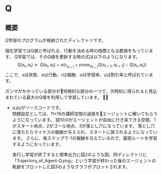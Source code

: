 # Q

## 概要

Q学習のプログラムが格納されたディレクトリです。

強化学習ではQ値と呼ばれる、行動を決める時の指標となる数値をもっています。
Q学習では、そのQ値を更新する時の式は以下のようになります。
$$
Q(s_{t}, a_{t}) \leftarrow Q(s_{t}, a_{t}) + \alpha(r_{s_{t+1}} + \gamma max_{a_{t+1}}Q(s_{t+1}, a_{t+1}) - Q(s_{t}, a_{t}))
$$
ここで、$s$は状態、$a$は行動、$r$は報酬、$\alpha$は学習率、$\gamma$は割引率と呼ばれています。

ガンマがかかっている部分が特徴的な部分の一つで、次時刻に得られると見込まれている最大のQ値を利用して学習しています。

- q.pyがソースコードです。  
  問題設定としては、11$\times$19の講師空間の迷路をエージェントに解いてもらうようになっています。
  図1の0がエージェントが自由に行き来できる空間、1がスタート地点、2がゴール地点、3が落とし穴になっています。
  落とし穴に落ちたらマイナスの報酬が与えられ、スタートに戻されるようになっています。
  さらに、毎ステップで-1の報酬を与えているので、最短ルートを学習するようになっています。
  
  実行し学習が終了すると標準出力に図2のような図、同ディレクトリに「Trajectory_of_Agent-Q.png」という学習が終わった後のエージェントの軌跡をプロットした図3のようなグラフがプロットされます。
